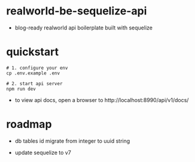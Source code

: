 # realworld-be-sequelize-api
- blog-ready realworld api boilerplate built with sequelize
# quickstart

```shell
# 1. configure your env
cp .env.example .env

# 2. start api server
npm run dev
```

- to view api docs, open a browser to http://localhost:8990/api/v1/docs/
# roadmap
- db tables id migrate from integer to uuid string

- update sequelize to v7
